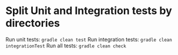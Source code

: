 # Split Unit and Integration tests by directories

Run unit tests: `gradle clean test`
Run integration tests: `gradle clean integrationTest`
Run all tests: `gradle clean check`
